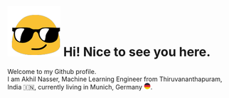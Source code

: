 # ![alt text](tenor.gif "Title") Hi! Nice to see you here.

Welcome to my Github profile. \
I am Akhil Nasser, Machine Learning Engineer from Thiruvananthapuram, India :india:, currently living in Munich, Germany <img src="germany.png" alt="drawing" width="15"/>.

<!---
akhilnas/akhilnas is a ✨ special ✨ repository because its `README.md` (this file) appears on your GitHub profile.
You can click the Preview link to take a look at your changes.
--->
